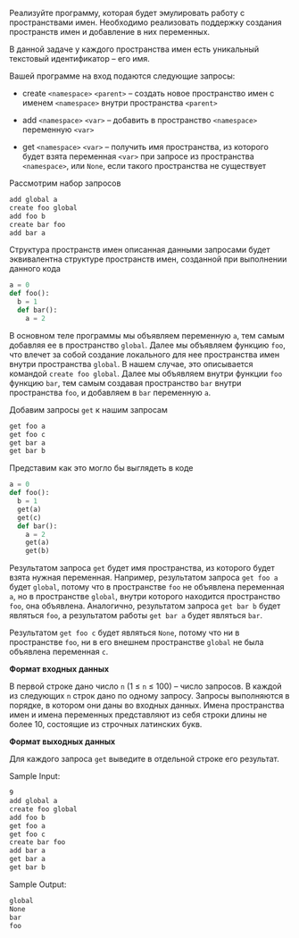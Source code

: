 Реализуйте программу, которая будет эмулировать работу с пространствами имен. Необходимо реализовать поддержку создания пространств имен и добавление в них переменных.

В данной задаче у каждого пространства имен есть уникальный текстовый идентификатор – его имя.

Вашей программе на вход подаются следующие запросы:

- create `<namespace>` `<parent>` –  создать новое пространство имен с именем `<namespace>` внутри пространства `<parent>`

- add `<namespace>` `<var>` – добавить в пространство `<namespace>` переменную `<var>`

- get `<namespace>` `<var>` – получить имя пространства, из которого будет взята переменная `<var>` при запросе из пространства `<namespace>`, или `None`, если такого пространства не существует

Рассмотрим набор запросов

```sh
add global a
create foo global
add foo b
create bar foo
add bar a
```

Структура пространств имен описанная данными запросами будет эквивалентна структуре пространств имен, созданной при выполнении данного кода

```python
a = 0
def foo():
  b = 1
  def bar():
    a = 2
```

В основном теле программы мы объявляем переменную `a`, тем самым добавляя ее в пространство `global`. Далее мы объявляем функцию `foo`, что влечет за собой создание локального для нее пространства имен внутри пространства `global`. В нашем случае, это описывается командой `create foo global`. Далее мы объявляем внутри функции `foo` функцию `bar`, тем самым создавая пространство `bar` внутри пространства `foo`, и добавляем в `bar` переменную `a`.

Добавим запросы `get` к нашим запросам

```sh
get foo a
get foo c
get bar a
get bar b
```

Представим как это могло бы выглядеть в коде

```python
a = 0
def foo():
  b = 1
  get(a)
  get(c)
  def bar():
    a = 2
    get(a)
    get(b)
```

Результатом запроса `get` будет имя пространства, из которого будет взята нужная переменная.
Например, результатом запроса `get foo a` будет `global`, потому что в пространстве `foo` не объявлена переменная `a`, но в пространстве `global`, внутри которого находится пространство `foo`, она объявлена. Аналогично, результатом запроса `get bar b` будет являться `foo`, а результатом работы `get bar a` будет являться `bar`.

Результатом `get foo c` будет являться `None`, потому что ни в пространстве `foo`, ни в его внешнем пространстве `global` не была объявлена переменная `с`.

__Формат входных данных__

В первой строке дано число `n` (1 ≤ `n` ≤ 100) – число запросов.
В каждой из следующих `n` строк дано по одному запросу.
Запросы выполняются в порядке, в котором они даны во входных данных.
Имена пространства имен и имена переменных представляют из себя строки длины не более 10, состоящие из строчных латинских букв.

__Формат выходных данных__

Для каждого запроса `get` выведите в отдельной строке его результат.


Sample Input:
```sh
9
add global a
create foo global
add foo b
get foo a
get foo c
create bar foo
add bar a
get bar a
get bar b
```

Sample Output:
```sh
global
None
bar
foo
```

